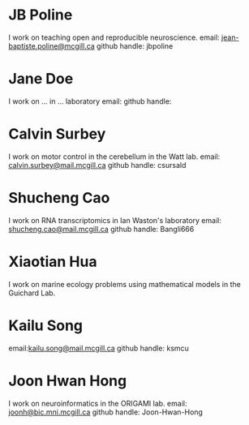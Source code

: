 # JB Poline
I work on teaching open and reproducible neuroscience.
email: jean-baptiste.poline@mcgill.ca
github handle: jbpoline
# Jane Doe
I work on ... in ... laboratory
email: 
github handle: 
# Calvin Surbey
I work on motor control in the cerebellum in the Watt lab.
email: calvin.surbey@mail.mcgill.ca
github handle: csursald
# Shucheng Cao
I work on RNA transcriptomics in Ian Waston's laboratory
email: shucheng.cao@mail.mcgill.ca
github handle: Bangli666
# Xiaotian Hua
I work on marine ecology problems using mathematical models in the Guichard Lab.
# Kailu Song
email:kailu.song@mail.mcgill.ca
github handle: ksmcu
# Joon Hwan Hong
I work on neuroinformatics in the ORIGAMI lab.
email: joonh@bic.mni.mcgill.ca
github handle: Joon-Hwan-Hong
